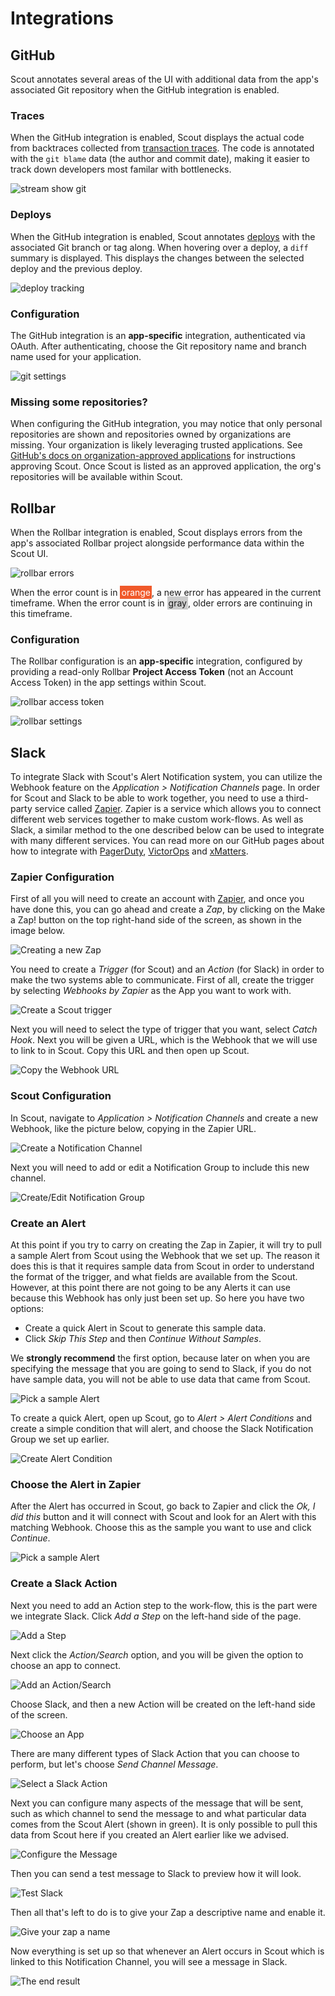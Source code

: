 # Integrations

## GitHub

Scout annotates several areas of the UI with additional data from the app's associated Git repository when the GitHub integration is enabled.

### Traces

When the GitHub integration is enabled, Scout displays the actual code from backtraces collected from [transaction traces](#transaction-traces). The code is annotated with the `git blame` data (the author and commit date), making it easier to track down developers most familar with bottlenecks.

![stream show git](stream_slow_git_annotated.png)

### Deploys

When the GitHub integration is enabled, Scout annotates [deploys](#deploy-tracing) with the associated Git branch or tag along. When hovering over a deploy, a `diff` summary is displayed. This displays the changes between the selected deploy and the previous deploy.

![deploy tracking](deploy_tracking.png)

<h3 id="github-configuration">Configuration</h3>


The GitHub integration is an __app-specific__ integration, authenticated via OAuth. After authenticating, choose the Git repository name and branch name used for your application.

![git settings](git_settings_annotated.png)

### Missing some repositories?

When configuring the GitHub integration, you may notice that only personal repositories are shown and repositories owned by organizations are missing. Your organization is likely leveraging trusted applications. See [GitHub's docs on organization-approved applications](https://github.com/blog/1941-organization-approved-applications) for instructions approving Scout. Once Scout is listed as an approved application, the org's repositories will be available within Scout.

## Rollbar

When the Rollbar integration is enabled, Scout displays errors from the app's associated Rollbar project alongside performance data within the Scout UI.

![rollbar errors](rollbar_errors_screenshot.png)

When the error count is in <span style="color:#fff;background:#f0592a;padding: 2px">orange</span>, a new error has appeared in the current timeframe. When the error count is in <span style="background:#ccc;padding:2px">gray</span>, older errors are continuing in this timeframe.

<h3 id="rollbar-configuration">Configuration</h3>

The Rollbar configuration is an __app-specific__ integration, configured by providing a read-only Rollbar __Project Access Token__ (not an Account Access Token) in the app settings within Scout.

![rollbar access token](rollbar_access_token.png) 

![rollbar settings](rollbar_settings.png)

## Slack

To integrate Slack with Scout's Alert Notification system, you can utilize the Webhook feature on the *Application > Notification Channels* page. In order for Scout and Slack to be able to work together, you need to use a third-party service called [Zapier](https://zapier.com/). Zapier is a service which allows you to connect different web services together to make custom work-flows. As well as Slack, a similar method to the one described below can be used to integrate with many different services. You can read more on our GitHub pages about how to integrate with [PagerDuty](https://github.com/scoutapp/roadmap/issues/15), [VictorOps](https://github.com/scoutapp/roadmap/issues/3) and [xMatters](https://github.com/scoutapp/roadmap/issues/75).

### Zapier Configuration

First of all you will need to create an account with [Zapier](https://zapier.com/), and once you have done this, you can go ahead and create a *Zap*, by clicking on the Make a Zap! button on the top right-hand side of the screen, as shown in the image below.

![Creating a new Zap](zapier_alerts/create_new_zap.png)

You need to create a *Trigger* (for Scout) and an *Action* (for Slack) in order to make the two systems able to communicate. First of all, create the trigger by selecting *Webhooks by Zapier* as the App you want to work with.

![Create a Scout trigger](zapier_alerts/create_scout_trigger.png)

Next you will need to select the type of trigger that you want, select *Catch Hook*. Next you will be given a URL, which is the Webhook that we will use to link to in Scout. Copy this URL and then open up Scout.

![Copy the Webhook URL](zapier_alerts/copy_webhook_url.png)

### Scout Configuration

In Scout, navigate to *Application > Notification Channels* and create a new Webhook, like the picture below, copying in the Zapier URL.

![Create a Notification Channel](zapier_alerts/create_notification_channel.png)

Next you will need to add or edit a Notification Group to include this new channel.

![Create/Edit Notification Group](zapier_alerts/create_notification_group.png)

### Create an Alert

At this point if you try to carry on creating the Zap in Zapier, it will try to pull a sample Alert from Scout using the Webhook that we set up. The reason it does this is that it requires sample data from Scout in order to understand the format of the trigger, and what fields are available from the Scout. However, at this point there are not going to be any Alerts it can use because this Webhook has only just been set up. So here you have two options:

* Create a quick Alert in Scout to generate this sample data.
* Click *Skip This Step* and then *Continue Without Samples*.

We **strongly recommend** the first option, because later on when you are specifying the message that you are going to send to Slack, if you do not have sample data, you will not be able to use data that came from Scout. 

![Pick a sample Alert](zapier_alerts/pick_sample_alert_1.png)

To create a quick Alert, open up Scout, go to *Alert > Alert Conditions* and create a simple condition that will alert, and choose the Slack Notification Group we set up earlier.

![Create Alert Condition](zapier_alerts/create_alert_condition.png)

### Choose the Alert in Zapier

After the Alert has occurred in Scout, go back to Zapier and click the *Ok, I did this* button and it will connect with Scout and look for an Alert with this matching Webhook. Choose this as the sample you want to use and click *Continue*.

![Pick a sample Alert](zapier_alerts/pick_sample_alert_2.png)

### Create a Slack Action

Next you need to add an Action step to the work-flow, this is the part were we integrate Slack. Click *Add a Step* on the left-hand side of the page.

![Add a Step](zapier_alerts/add_step.png)

Next click the *Action/Search* option, and you will be given the option to choose an app to connect.

![Add an Action/Search](zapier_alerts/add_action.png)

Choose Slack, and then a new Action will be created on the left-hand side of the screen.

![Choose an App](zapier_alerts/choose_an_app.png)

There are many different types of Slack Action that you can choose to perform, but let's choose *Send Channel Message*.

![Select a Slack Action](zapier_alerts/select_slack_action.png)

Next you can configure many aspects of the message that will be sent, such as which channel to send the message to and what particular data comes from the Scout Alert (shown in green). It is only possible to pull this data from Scout here if you created an Alert earlier like we advised.

![Configure the Message](zapier_alerts/configure_message.png)

Then you can send a test message to Slack to preview how it will look.

![Test Slack](zapier_alerts/test_slack.png)

Then all that's left to do is to give your Zap a descriptive name and enable it.

![Give your zap a name](zapier_alerts/name_zap.png)

Now everything is set up so that whenever an Alert occurs in Scout which is linked to this Notification Channel, you will see a message in Slack.

![The end result](zapier_alerts/end_result.png)
